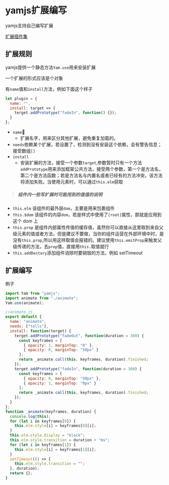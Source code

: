# yamjs扩展编写

yamjs支持自己编写扩展

[扩展插件集](http://plugins.yamjs.cn/dist)

## 扩展规则

yamjs提供一个静态方法`Yam.use`用来安装扩展

一个扩展的形式应该是个对象

有`name`值和`install`方法，例如下面这个样子

```js
let plugin = {
  name: "",
  install: target => {
    terget.addPrototype("fadeIn", function() {});
  }
};
```

- `name`
  - 扩展名字，用来区分其他扩展，避免重复加载的。
- `needs`依赖某个扩展，若设置了，检测到没有安装这个依赖，会有警告信息；接受数组`[]`
- `install`
  - 安装扩展的方法，接受一个参数`target`,参数暂时只有一个方法`addPrototype`用来添加框架公共方法，接受两个参数，第一个是方法名，第二个是方法函数；若是方法名与内置名或者已经有的方法冲突，该方法将添加失败。当使用元素时，可以通过`this.elm`获取

> ##### 组件内一些写扩展时可能用到的值值的说明

- `this.elm` 该组件的最外层`dom`，主要是用来包裹组件
- `this.$dom` 该组件的内容`dom`，若是样式中使用了`[root]`属性，那就是应用到这个 dom 上
- `this.prop` 是组件内部属性传值的缓存值，虽然你可以直接从这里取到来自父级元素的值或者方法，但是建议不要做，当你的组件运营在外部环境中时，是没有`this.prop`,所以用这样取值会报错的。建议使用`this.emitProp`来触发父级传递的方法，去`prop`值，直接用`this.`取值就行
- `this.addDestory`添加组件消除时要销毁的方法，例如 setTimeout

## 扩展编写

例子

```js
import Yam from "yamjs";
import animate from "./animate";
Yam.use(animate);
```



```js
//animate.js
export default {
  name: "animate",
  needs: ["tolls"],
  install: function(terget) {
    terget.addPrototype("fadeOut", function(duration = 300) {
      const keyframes = [
        { opacity: 1, marginTop: "0" },
        { opacity: 0, marginTop: "50px" }
      ];
      return _animate.call(this, keyframes, duration).finished;
    });
    terget.addPrototype("fadeIn", function(duration = 300) {
      const keyframes = [
        { opacity: 0, marginTop: "50px" },
        { opacity: 1, marginTop: "0px" }
      ];
      return _animate.call(this, keyframes, duration).finished;
    });
  }
};
function _animate(keyframes, duration) {
  console.log(this);
  for (let i in keyframes[0]) {
    this.elm.style[i] = keyframes[0][i];
  }
  this.elm.style.display = "block";
  this.elm.style.transition = duration + "ms";
  for (let i in keyframes[1]) {
    this.elm.style[i] = keyframes[1][i];
  }
  setTimeout(() => {
    this.elm.style.transition = "";
  }, duration);
  return {};
}
```

